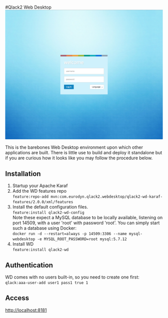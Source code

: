 #Qlack2 Web Desktop
![](./qlack2-wd-resources/welcome.png)

This is the barebones Web Desktop environment upon which other applications are 
built. There is little use to build and deploy it standalone but if you are
curious how it looks like you may follow the procedure below.



## Installation
1. Startup your Apache Karaf
2. Add the WD features repo  
`feature:repo-add mvn:com.eurodyn.qlack2.webdesktop/qlack2-wd-karaf-features/2.0.0/xml/features`
3. Install the default configuration files.   
`feature:install qlack2-wd-config`  
Note these expect a MySQL database to be locally available,
listening on port 14509, with a user 'root' with password 'root'. You can simply start such a database
using Docker:  
 `docker run -d --restart=always -p 14509:3306 --name mysql-webdesktop -e MYSQL_ROOT_PASSWORD=root mysql:5.7.12`
4. Install WD  
`feature:install qlack2-wd`

## Authentication
WD comes with no users built-in, so you need to create one first:  
`qlack:aaa-user-add user1 pass1 true 1`

## Access
[http://localhost:8181](http://localhost:8181)